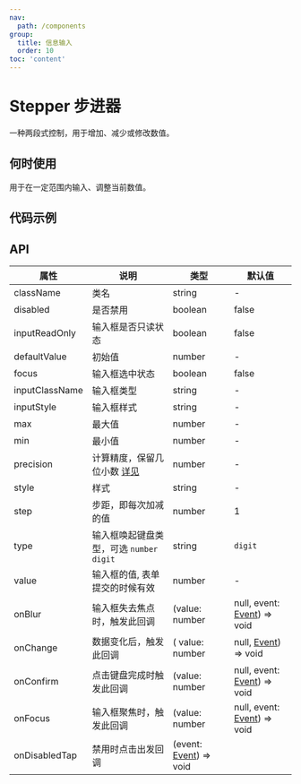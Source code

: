 ```yaml
---
nav:
  path: /components
group:
  title: 信息输入
  order: 10
toc: 'content'
---
```


# Stepper 步进器

<!-- <code src="../../docs/components/compatibility.tsx" inline="true"></code> -->

一种两段式控制，用于增加、减少或修改数值。

## 何时使用

用于在一定范围内输入、调整当前数值。

## 代码示例

<!-- <code src='pages/Stepper/index'></code> -->

## API

| 属性           | 说明                                                                                | 类型                                                                              | 默认值                                                                                 |
| -------------- | ----------------------------------------------------------------------------------- | --------------------------------------------------------------------------------- | -------------------------------------------------------------------------------------- |
| className      | 类名                                                                                | string                                                                            | -                                                                                      |
| disabled       | 是否禁用                                                                            | boolean                                                                           | false                                                                                  |
| inputReadOnly  | 输入框是否只读状态                                                                  | boolean                                                                           | false                                                                                  |
| defaultValue   | 初始值                                                                              | number                                                                            | -                                                                                      |
| focus          | 输入框选中状态                                                                      | boolean                                                                           | false                                                                                  |
| inputClassName | 输入框类型                                                                          | string                                                                            | -                                                                                      |
| inputStyle     | 输入框样式                                                                          | string                                                                            | -                                                                                      |
| max            | 最大值                                                                              | number                                                                            | -                                                                                      |
| min            | 最小值                                                                              | number                                                                            | -                                                                                      |
| precision      | 计算精度，保留几位小数 [详见](https://github.com/ant-design/ant-design/issues/5998) | number                                                                            | -                                                                                      |
| style          | 样式                                                                                | string                                                                            | -                                                                                      |
| step           | 步距，即每次加减的值                                                                | number                                                                            | 1                                                                                      |
| type           | 输入框唤起键盘类型，可选 `number` `digit`                                           | string                                                                            | `digit`                                                                                |
| value          | 输入框的值, 表单提交的时候有效                                                      | number                                                                            | -                                                                                      |
| onBlur         | 输入框失去焦点时，触发此回调                                                        | (value: number                                                                    | null, event: [Event](https://opendocs.alipay.com/mini/framework/event-object)) => void |
| onChange       | 数据变化后，触发此回调                                                              | ( value: number                                                                   | null, [Event](https://opendocs.alipay.com/mini/framework/event-object)) => void        |
| onConfirm      | 点击键盘完成时触发此回调                                                            | (value: number                                                                    | null, event: [Event](https://opendocs.alipay.com/mini/framework/event-object)) => void |
| onFocus        | 输入框聚焦时，触发此回调                                                            | (value: number                                                                    | null, event: [Event](https://opendocs.alipay.com/mini/framework/event-object)) => void |
| onDisabledTap  | 禁用时点击出发回调                                                                  | (event: [Event](https://opendocs.alipay.com/mini/framework/event-object)) => void |
